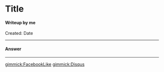 # Title

#### Writeup by me
Created: Date

---

#### Answer

---
[gimmick:FacebookLike](http://www.facebook.com)
[gimmick:Disqus](nthuctfnotes)
